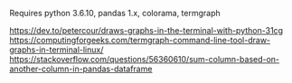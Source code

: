 Requires python 3.6.10, pandas 1.x, colorama, termgraph



https://dev.to/petercour/draws-graphs-in-the-terminal-with-python-31cg
https://computingforgeeks.com/termgraph-command-line-tool-draw-graphs-in-terminal-linux/
https://stackoverflow.com/questions/56360610/sum-column-based-on-another-column-in-pandas-dataframe
